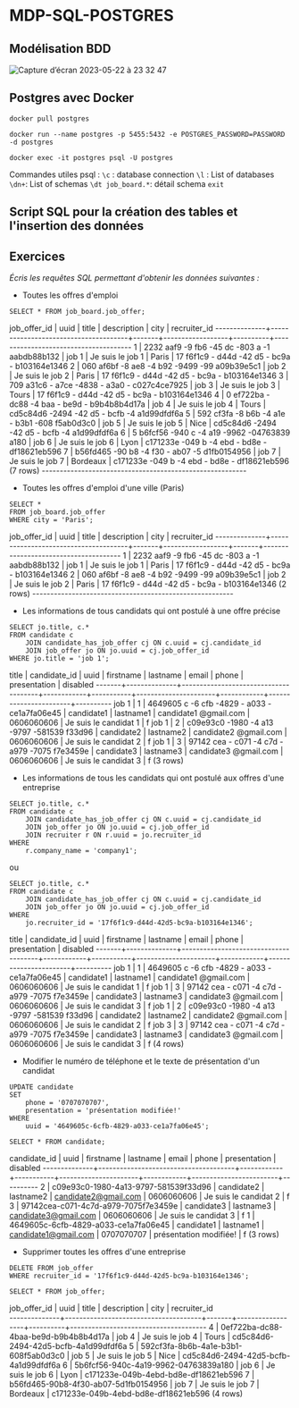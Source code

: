 # MDP-SQL-POSTGRES

## Modélisation BDD 

![Capture d’écran 2023-05-22 à 23 32 47](https://github.com/Benedct-Laurain/MDP-SQL-POSTGRES/assets/92828220/5b2e7df7-c54f-49bb-8c87-4d5ae852de1f)

## Postgres avec Docker 

```
docker pull postgres

docker run --name postgres -p 5455:5432 -e POSTGRES_PASSWORD=PASSWORD -d postgres

docker exec -it postgres psql -U postgres
```

Commandes utiles psql : 
`\c` : database connection
`\l` : List of databases
`\dn+`: List of schemas
`\dt job_board.*`:  détail schema
`exit`

## Script SQL pour la création des tables et l'insertion des données 



## Exercices

*Écris les requêtes SQL permettant d'obtenir les données suivantes :*

- Toutes les offres d'emploi
```
SELECT * FROM job_board.job_offer;
```
job_offer_id | uuid | title | description | city | recruiter_id --------------+--------------------------------------+-------+------------------+----------+--------------------------------------
1 | 2232 aaf9 -9 fb6 -45 dc -803 a -1 aabdb88b132 | job 1 | Je suis le job 1 | Paris | 17 f6f1c9 - d44d -42 d5 - bc9a - b103164e1346 2 | 060 af6bf -8 ae8 -4 b92 -9499 -99 a09b39e5c1 | job 2 | Je suis le job 2 | Paris | 17 f6f1c9 - d44d -42 d5 - bc9a - b103164e1346 3 | 709 a31c6 - a7ce -4838 - a3a0 - c027c4ce7925 | job 3 | Je suis le job 3 | Tours | 17 f6f1c9 - d44d -42 d5 - bc9a - b103164e1346 4 | 0 ef722ba - dc88 -4 baa - be9d - b9b4b8b4d17a | job 4 | Je suis le job 4 | Tours | cd5c84d6 -2494 -42 d5 - bcfb -4 a1d99dfdf6a 5 | 592 cf3fa -8 b6b -4 a1e - b3b1 -608 f5ab0d3c0 | job 5 | Je suis le job 5 | Nice | cd5c84d6 -2494 -42 d5 - bcfb -4 a1d99dfdf6a 6 | 5 b6fcf56 -940 c -4 a19 -9962 -04763839 a180 | job 6 | Je suis le job 6 | Lyon | c171233e -049 b -4 ebd - bd8e - df18621eb596 7 | b56fd465 -90 b8 -4 f30 - ab07 -5 d1fb0154956 | job 7 | Je suis le job 7 | Bordeaux | c171233e -049 b -4 ebd - bd8e - df18621eb596 (7 rows) ---------------------------------------------------------

- Toutes les offres d'emploi d'une ville (Paris)
```
SELECT *
FROM job_board.job_offer
WHERE city = 'Paris';
```
job_offer_id | uuid | title | description | city | recruiter_id --------------+--------------------------------------+-------+------------------+-------+--------------------------------------
1 | 2232 aaf9 -9 fb6 -45 dc -803 a -1 aabdb88b132 | job 1 | Je suis le job 1 | Paris | 17 f6f1c9 - d44d -42 d5 - bc9a - b103164e1346 2 | 060 af6bf -8 ae8 -4 b92 -9499 -99 a09b39e5c1 | job 2 | Je suis le job 2 | Paris | 17 f6f1c9 - d44d -42 d5 - bc9a - b103164e1346 (2 rows) --------------------------------------------------------

- Les informations de tous candidats qui ont postulé à une offre précise
```
SELECT jo.title, c.*
FROM candidate c
    JOIN candidate_has_job_offer cj ON c.uuid = cj.candidate_id
    JOIN job_offer jo ON jo.uuid = cj.job_offer_id
WHERE jo.title = 'job 1';
```
title | candidate_id | uuid | firstname | lastname | email | phone | presentation | disabled -------+--------------+--------------------------------------+------------+-----------+----------------------+------------+-----------------------+----------
job 1 | 1 | 4649605 c -6 cfb -4829 - a033 - ce1a7fa06e45 | candidate1 | lastname1 | candidate1 @gmail.com | 0606060606 | Je suis le candidat 1 | f job 1 | 2 | c09e93c0 -1980 -4 a13 -9797 -581539 f33d96 | candidate2 | lastname2 | candidate2 @gmail.com | 0606060606 | Je suis le candidat 2 | f job 1 | 3 | 97142 cea - c071 -4 c7d - a979 -7075 f7e3459e | candidate3 | lastname3 | candidate3 @gmail.com | 0606060606 | Je suis le candidat 3 | f (3 rows)

- Les informations de tous les candidats qui ont postulé aux offres d'une entreprise
```
SELECT jo.title, c.*
FROM candidate c
    JOIN candidate_has_job_offer cj ON c.uuid = cj.candidate_id
    JOIN job_offer jo ON jo.uuid = cj.job_offer_id
    JOIN recruiter r ON r.uuid = jo.recruiter_id
WHERE
    r.company_name = 'company1';
```
ou
```
SELECT jo.title, c.*
FROM candidate c
    JOIN candidate_has_job_offer cj ON c.uuid = cj.candidate_id
    JOIN job_offer jo ON jo.uuid = cj.job_offer_id
WHERE
    jo.recruiter_id = '17f6f1c9-d44d-42d5-bc9a-b103164e1346';
```

title | candidate_id | uuid | firstname | lastname | email | phone | presentation | disabled -------+--------------+--------------------------------------+------------+-----------+----------------------+------------+-----------------------+----------
job 1 | 1 | 4649605 c -6 cfb -4829 - a033 - ce1a7fa06e45 | candidate1 | lastname1 | candidate1 @gmail.com | 0606060606 | Je suis le candidat 1 | f job 1 | 3 | 97142 cea - c071 -4 c7d - a979 -7075 f7e3459e | candidate3 | lastname3 | candidate3 @gmail.com | 0606060606 | Je suis le candidat 3 | f job 1 | 2 | c09e93c0 -1980 -4 a13 -9797 -581539 f33d96 | candidate2 | lastname2 | candidate2 @gmail.com | 0606060606 | Je suis le candidat 2 | f job 3 | 3 | 97142 cea - c071 -4 c7d - a979 -7075 f7e3459e | candidate3 | lastname3 | candidate3 @gmail.com | 0606060606 | Je suis le candidat 3 | f (4 rows) 

- Modifier le numéro de téléphone et le texte de présentation d'un candidat
```
UPDATE candidate
SET
    phone = '0707070707',
    presentation = 'présentation modifiée!'
WHERE
    uuid = '4649605c-6cfb-4829-a033-ce1a7fa06e45';
    
SELECT * FROM candidate;
```
 candidate_id |                 uuid                 | firstname  | lastname  |        email         |   phone    |      presentation      | disabled 
--------------+--------------------------------------+------------+-----------+----------------------+------------+------------------------+----------
            2 | c09e93c0-1980-4a13-9797-581539f33d96 | candidate2 | lastname2 | candidate2@gmail.com | 0606060606 | Je suis le candidat 2  | f
            3 | 97142cea-c071-4c7d-a979-7075f7e3459e | candidate3 | lastname3 | candidate3@gmail.com | 0606060606 | Je suis le candidat 3  | f
            1 | 4649605c-6cfb-4829-a033-ce1a7fa06e45 | candidate1 | lastname1 | candidate1@gmail.com | 0707070707 | présentation modifiée! | f
(3 rows)


- Supprimer toutes les offres d'une entreprise
```
DELETE FROM job_offer
WHERE recruiter_id = '17f6f1c9-d44d-42d5-bc9a-b103164e1346';

SELECT * FROM job_offer;
```
job_offer_id |                 uuid                 | title |   description    |   city   |             recruiter_id             
--------------+--------------------------------------+-------+------------------+----------+--------------------------------------
            4 | 0ef722ba-dc88-4baa-be9d-b9b4b8b4d17a | job 4 | Je suis le job 4 | Tours    | cd5c84d6-2494-42d5-bcfb-4a1d99dfdf6a
            5 | 592cf3fa-8b6b-4a1e-b3b1-608f5ab0d3c0 | job 5 | Je suis le job 5 | Nice     | cd5c84d6-2494-42d5-bcfb-4a1d99dfdf6a
            6 | 5b6fcf56-940c-4a19-9962-04763839a180 | job 6 | Je suis le job 6 | Lyon     | c171233e-049b-4ebd-bd8e-df18621eb596
            7 | b56fd465-90b8-4f30-ab07-5d1fb0154956 | job 7 | Je suis le job 7 | Bordeaux | c171233e-049b-4ebd-bd8e-df18621eb596
(4 rows)
